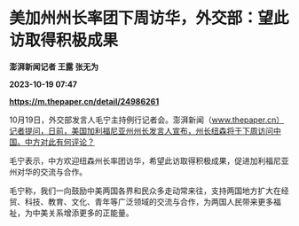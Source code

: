 # 美加州州长率团下周访华，外交部：望此访取得积极成果
**澎湃新闻记者 王露 张无为**

**2023-10-19 07:47**

**https://m.thepaper.cn/detail/24986261**

10月19日，外交部发言人毛宁主持例行记者会。澎湃新闻（www.thepaper.cn）记者提问，日前，美国加利福尼亚州州长发言人宣布，州长纽森将于下周访问中国。中方对此有何评论？

毛宁表示，中方欢迎纽森州长率团访华，希望此访取得积极成果，促进加利福尼亚州对华的交流与合作。

毛宁称，我们一向鼓励中美两国各界和民众多走动常来往，支持两国地方扩大在经贸、科技、教育、文化、青年等广泛领域的交流与合作，为两国人民带来更多福祉，为中美关系增添更多的正能量。